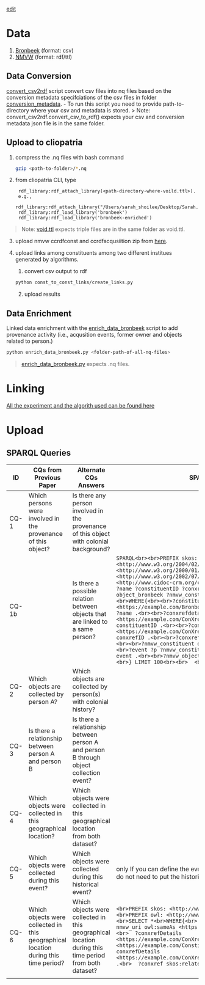 [edit](https://drive.google.com/file/d/16X1PiVgtSVrZNMkEIWW3eY17JztUH5w4/view?usp=sharing)




# Data 
1. [Bronbeek](https://surfdrive.surf.nl/files/index.php/f/14408030395) (format: csv)
2. [NMVW](https://surfdrive.surf.nl/files/index.php/apps/files/?dir=/Shared/Work%20Package%201B/data/linkedart_nmvw_data/ccrdfconst&fileid=12458101919) (format: rdf/ttl)



## Data Conversion
[convert_csv2rdf](convert_csv2rdf.py) script convert csv files into nq files based on the conversion metadata specifciations of the csv files in folder [conversion_metadata](conversion_metadata). 
     - To run this script you need to provide path-to-directory where your csv and metadata is stored.
     > Note: convert_csv2rdf.convert_csv_to_rdf() expects your csv and conversion metadata json file is in the same folder.



## Upload to cliopatria

1. compress the .nq files with bash command
   ```bash
   gzip <path-to-folder>/*.nq
   ```

2. from cliopatria CLI, type
   ```
    rdf_library:rdf_attach_library(<path-directory-where-voild.ttl>).
    e.g., 
    rdf_library:rdf_attach_library("/Users/sarah_shoilee/Desktop/Sarah.nosync/Bronbeek_Data/csv_dump/LD").
    rdf_library:rdf_load_library('bronbeek')
    rdf_library:rdf_load_library('bronbeek-enriched')
   ```
> Note: [void.ttl](void.ttl) expects triple files are in the same folder as void.ttl.
3. upload nmvw ccrdfconst and ccrdfacqusiition zip from [here](https://surfdrive.surf.nl/files/index.php/apps/files/?dir=/Shared/Work%20Package%201B/data/linkedart_nmvw_data/ccrdfconst&fileid=12458101919).
4. upload links among constituents among two different institues generated by algorithms.
   
   1. convert csv output to rdf
    ```bash
    python const_to_const_links/create_links.py 
    ```
    2. upload results 

## Data Enrichment
Linked data enrichment with the [enrich_data_bronbeek](enrich_data_bronbeek) script to add provenance activity (i.e., acqusition events, former owner and objects related to person.)

```bash
python enrich_data_bronbeek.py <folder-path-of-all-nq-files>
```
> [enrich_data_bronbeek.py](enrich_data_bronbeek.py) expects .nq files.


# Linking

[All the experiment and the algorith used can be found here](https://github.com/Shoilee/actor_linking)


# Upload


## SPARQL Queries


| ID    | CQs from Previous Paper   | Alternate CQs  Answers   | SPARQL Query   |
| ----- | --------------------------| ------------------------ | -------------- |
| CQ-1  | Which persons were involved in the provenance of this object? | Is there any person involved in the provenance of this object with colonial background? |           |
| CQ-1b |                                                               | Is there a possible relation between objects that are linked to a same person?                        | ```SPARQL<br><br>PREFIX skos: <http://www.w3.org/2004/02/skos/core#><br><br>PREFIX rdfs: <http://www.w3.org/2000/01/rdf-schema#><br><br>PREFIX owl: <http://www.w3.org/2002/07/owl#><br><br>PREFIX crm: <http://www.cidoc-crm.org/cidoc-crm/><br><br>  <br><br>SELECT ?name ?constituentID ?conxrefdetailID ?conxrefID ?object_bronbeek ?nmvw_constituent ?event ?nmvw_object<br><br>WHERE{<br><br>?constituentID <https://example.com/Bronbeek/Constituents/vocab/DisplayName> ?name .<br><br>?conxrefdetailID <https://example.com/ConXrefDetails/vocab/ConstituentID> ?constituentID .<br><br>?conxrefdetailID <https://example.com/ConXrefDetails/vocab/ConXrefID> ?conxrefID .<br><br>?conxrefID skos:related ?object_bronbeek .<br><br>?nmvw_constituent owl:sameAs ?constituentID .<br><br>?event ?p ?nmvw_constituent .<br><br>?nmvw_object ?p1 ?event .<br><br>?nmvw_object a crm:E22_Human-Made_Object .<br><br>} LIMIT 100<br><br>  <br><br>``` |
| CQ-2  | Which objects are collected by person A?                                            | Which objects are collected by person(s) with colonial history?                                       |                                                                                                                                                                                                                                                                                                                                                                                                                                                                                                                                                                                                                                                                                                                                                                                                                                                                                                                                                            |
| CQ-3  | Is there a relationship between person A and person B                               | Is there a relationship between person A and person B through object collection event?                |                                                                                                                                                                                                                                                                                                                                                                                                                                                                                                                                                                                                                                                                                                                                                                                                                                                                                                                                                            |
| CQ-4  | Which objects were collected in this geographical location?                         | Which objects were collected in this geographical location from both dataset?                         |                                                                                                                                                                                                                                                                                                                                                                                                                                                                                                                                                                                                                                                                                                                                                                                                                                                                                                                                                            |
| CQ-5  | Which objects were collected during this event?                                     | Which objects were collected during this historical  event?                                           | only If you can define the event with specific time and place? We do not need to put the historical events in the data for that.                                                                                                                                                                                                                                                                                                                                                                                                                                                                                                                                                                                                                                                                                                                                                                                                                           |
| CQ-6  | Which objects were collected in this geographical location during this time period? | Which objects were collected in this geographical location during this time period from both dataset? | ```<br>PREFIX skos: <http://www.w3.org/2004/02/skos/core#><br>PREFIX owl: <http://www.w3.org/2002/07/owl#><br><br>SELECT *<br>WHERE{<br>  # ?s ?p ?nmvw_uri .<br>  ?nmvw_uri owl:sameAs <https://example.com/Constituents/7329> .<br>  ?conxrefDetails <https://example.com/ConXrefDetails/vocab/ConstituentID> <https://example.com/Constituents/7329> .<br>  ?conxrefDetails <https://example.com/ConXrefDetails/vocab/ConXrefID> ?conxref .<br>  ?conxref skos:related ?bronbeek_object .<br>}<br>```                                                                                                                                                                                                                                                                                                                                                                                                                                                   |
|       |                                                                                     |                                                                                                       |                                                                                                                                                                                                                                                                                                                                                                                                                                                                                                                                                                                                                                                                                                                                                                                                                                                                                                                                                            |
